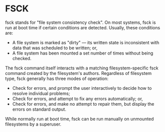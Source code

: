 # FSCK

fsck stands for "file system consistency check". On most systems, fsck is run at boot time if certain conditions are detected. Usually, these conditions are:

* A file system is marked as "dirty" — its written state is inconsistent with data that was scheduled to be written; or,
* A file system has been mounted a set number of times without being checked.

The fsck command itself interacts with a matching filesystem-specific fsck command created by the filesystem's authors. Regardless of filesystem type, fsck generally has three modes of operation:
* Check for errors, and prompt the user interactively to decide how to resolve individual problems;
* Check for errors, and attempt to fix any errors automatically; or,
* Check for errors, and make no attempt to repair them, but display the errors on standard output.

While normally run at boot time, fsck can be run manually on unmounted filesystems by a superuser.